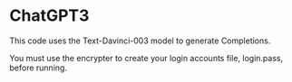 # ChatGPT3

This code uses the Text-Davinci-003 model to generate Completions.

You must use the encrypter to create your login accounts file, login.pass, before running.

